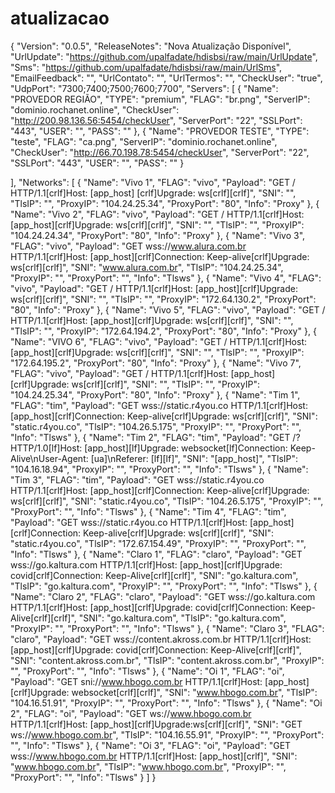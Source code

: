 # atualizacao
{
  "Version": "0.0.5",
  "ReleaseNotes": "Nova Atualização Disponível",
  "UrlUpdate": "https://github.com/upalfadate/hdisbsi/raw/main/UrlUpdate",
  "Sms": "https://github.com/upalfadate/hdisbsi/raw/main/UrlSms",
  "EmailFeedback": "",
  "UrlContato": "",
  "UrlTermos": "",
  "CheckUser": "true",
  "UdpPort": "7300;7400;7500;7600;7700",
  "Servers": [
    {
      "Name": "PROVEDOR REGIÃO",
      "TYPE": "premium",
      "FLAG": "br.png",
      "ServerIP": "dominio.rochanet.online",
      "CheckUser": "http://200.98.136.56:5454/checkUser",
      "ServerPort": "22",
      "SSLPort": "443",
      "USER": "",
      "PASS": ""
    },
    {
      "Name": "PROVEDOR TESTE",
      "TYPE": "teste",
      "FLAG": "ca.png",
      "ServerIP": "dominio.rochanet.online",
      "CheckUser": "http://66.70.198.78:5454/checkUser",
      "ServerPort": "22",
      "SSLPort": "443",
      "USER": "",
      "PASS": ""
    }
     
  ],
  "Networks": [
    {
      "Name": "Vivo 1",
      "FLAG": "vivo",
      "Payload": "GET / HTTP/1.1[crlf]Host: [app_host] [crlf]Upgrade: ws[crlf][crlf]",
      "SNI": "",
      "TlsIP": "",
      "ProxyIP": "104.24.25.34",
      "ProxyPort": "80",
      "Info": "Proxy"
    },
    {
      "Name": "Vivo 2",
      "FLAG": "vivo",
      "Payload": "GET / HTTP/1.1[crlf]Host: [app_host][crlf]Upgrade: ws[crlf][crlf]",
      "SNI": "",
      "TlsIP": "",
      "ProxyIP": "104.24.24.34",
      "ProxyPort": "80",
      "Info": "Proxy"
    },
    {
      "Name": "Vivo 3",
      "FLAG": "vivo",
      "Payload": "GET wss://www.alura.com.br HTTP/1.1[crlf]Host:  [app_host][crlf]Connection: Keep-alive[crlf]Upgrade: ws[crlf][crlf]",
      "SNI": "www.alura.com.br",
      "TlsIP": "104.24.25.34",
      "ProxyIP": "",
      "ProxyPort": "",
      "Info": "Tlsws"
    },
    {
      "Name": "Vivo 4",
      "FLAG": "vivo",
      "Payload": "GET / HTTP/1.1[crlf]Host: [app_host][crlf]Upgrade: ws[crlf][crlf]",
      "SNI": "",
      "TlsIP": "",
      "ProxyIP": "172.64.130.2",
      "ProxyPort": "80",
      "Info": "Proxy"
    },
    {
      "Name": "Vivo 5",
      "FLAG": "vivo",
      "Payload": "GET / HTTP/1.1[crlf]Host: [app_host][crlf]Upgrade: ws[crlf][crlf]",
      "SNI": "",
      "TlsIP": "",
      "ProxyIP": "172.64.194.2",
      "ProxyPort": "80",
      "Info": "Proxy"
    },
    {
      "Name": "VIVO 6",
      "FLAG": "vivo",
      "Payload": "GET / HTTP/1.1[crlf]Host: [app_host][crlf]Upgrade: ws[crlf][crlf]",
      "SNI": "",
      "TlsIP": "",
      "ProxyIP": "172.64.195.2",
      "ProxyPort": "80",
      "Info": "Proxy"
    },
    {
      "Name": "Vivo 7",
      "FLAG": "vivo",
      "Payload": "GET / HTTP/1.1[crlf]Host: [app_host] [crlf]Upgrade: ws[crlf][crlf]",
      "SNI": "",
      "TlsIP": "",
      "ProxyIP": "104.24.25.34",
      "ProxyPort": "80",
      "Info": "Proxy"
    },
    {
      "Name": "Tim 1",
      "FLAG": "tim",
      "Payload": "GET wss://static.r4you.co HTTP/1.1[crlf]Host: [app_host][crlf]Connection: Keep-alive[crlf]Upgrade: ws[crlf][crlf]",
      "SNI": "static.r4you.co",
      "TlsIP": "104.26.5.175",
      "ProxyIP": "",
      "ProxyPort": "",
      "Info": "Tlsws"
    },
    {
      "Name": "Tim 2",
      "FLAG": "tim",
      "Payload": "GET /? HTTP/1.0[lf]Host: [app_host][lf]Upgrade: websocket[lf]Connection: Keep-Alive\nUser-Agent: [ua]\nReferer: [lf][lf]",
      "SNI": "[app_host]",
      "TlsIP": "104.16.18.94",
      "ProxyIP": "",
      "ProxyPort": "",
      "Info": "Tlsws"
    },
    {
      "Name": "Tim 3",
      "FLAG": "tim",
      "Payload": "GET wss://static.r4you.co HTTP/1.1[crlf]Host: [app_host][crlf]Connection: Keep-alive[crlf]Upgrade: ws[crlf][crlf]",
      "SNI": "static.r4you.co",
      "TlsIP": "104.26.5.175",
      "ProxyIP": "",
      "ProxyPort": "",
      "Info": "Tlsws"
    },
    {
      "Name": "Tim 4",
      "FLAG": "tim",
      "Payload": "GET wss://static.r4you.co HTTP/1.1[crlf]Host: [app_host][crlf]Connection: Keep-alive[crlf]Upgrade: ws[crlf][crlf]",
      "SNI": "static.r4you.co",
      "TlsIP": "172.67.154.49",
      "ProxyIP": "",
      "ProxyPort": "",
      "Info": "Tlsws"
    },
    {
      "Name": "Claro 1",
      "FLAG": "claro",
      "Payload": "GET wss://go.kaltura.com HTTP/1.1[crlf]Host: [app_host][crlf]Upgrade: covid[crlf]Connection: Keep-Alive[crlf][crlf]",
      "SNI": "go.kaltura.com",
      "TlsIP": "go.kaltura.com",
      "ProxyIP": "",
      "ProxyPort": "",
      "Info": "Tlsws"
    },
    {
      "Name": "Claro 2",
      "FLAG": "claro",
      "Payload": "GET wss://go.kaltura.com HTTP/1.1[crlf]Host: [app_host][crlf]Upgrade: covid[crlf]Connection: Keep-Alive[crlf][crlf]",
      "SNI": "go.kaltura.com",
      "TlsIP": "go.kaltura.com",
      "ProxyIP": "",
      "ProxyPort": "",
      "Info": "Tlsws"
    },
    {
      "Name": "Claro 3",
      "FLAG": "claro",
      "Payload": "GET wss://content.akross.com.br HTTP/1.1[crlf]Host: [app_host][crlf]Upgrade: covid[crlf]Connection: Keep-Alive[crlf][crlf]",
      "SNI": "content.akross.com.br",
      "TlsIP": "content.akross.com.br",
      "ProxyIP": "",
      "ProxyPort": "",
      "Info": "Tlsws"
    },
    {
      "Name": "Oi 1",
      "FLAG": "oi",
      "Payload": "GET sni://www.hbogo.com.br HTTP/1.1[crlf]Host: [app_host][crlf]Upgrade: websocket[crlf][crlf]",
      "SNI": "www.hbogo.com.br",
      "TlsIP": "104.16.51.91",
      "ProxyIP": "",
      "ProxyPort": "",
      "Info": "Tlsws"
    },
    {
      "Name": "Oi 2",
      "FLAG": "oi",
      "Payload": "GET ws://www.hbogo.com.br HTTP/1.1[crlf]Host: [app_host][crlf]Upgrade:ws[crlf][crlf]",
      "SNI": "GET ws://www.hbogo.com.br",
      "TlsIP": "104.16.55.91",
      "ProxyIP": "",
      "ProxyPort": "",
      "Info": "Tlsws"
    },
    {
      "Name": "Oi 3",
      "FLAG": "oi",
      "Payload": "GET wss://www.hbogo.com.br HTTP/1.1[crlf]Host: [app_host][crlf]",
      "SNI": "www.hbogo.com.br",
      "TlsIP": "www.hbogo.com.br",
      "ProxyIP": "",
      "ProxyPort": "",
      "Info": "Tlsws"
    }
  ]
}
